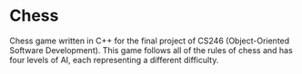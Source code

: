 # Chess

Chess game written in C++ for the final project of CS246 (Object-Oriented Software Development).
This game follows all of the rules of chess and has four levels of AI, each representing a different difficulty.
